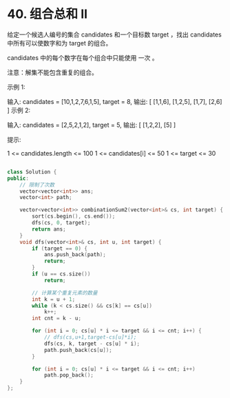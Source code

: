 # 40. 组合总和 II

给定一个候选人编号的集合 candidates 和一个目标数 target ，找出 candidates 中所有可以使数字和为 target 的组合。

candidates 中的每个数字在每个组合中只能使用 一次 。

注意：解集不能包含重复的组合。 

 

示例 1:

输入: candidates = [10,1,2,7,6,1,5], target = 8,
输出:
[
[1,1,6],
[1,2,5],
[1,7],
[2,6]
]
示例 2:

输入: candidates = [2,5,2,1,2], target = 5,
输出:
[
[1,2,2],
[5]
]
 

提示:

1 <= candidates.length <= 100
1 <= candidates[i] <= 50
1 <= target <= 30



```cpp

class Solution {
public:
    // 限制了次数
    vector<vector<int>> ans;
    vector<int> path;

    vector<vector<int>> combinationSum2(vector<int>& cs, int target) {
        sort(cs.begin(), cs.end());
        dfs(cs, 0, target);
        return ans;
    }
    void dfs(vector<int>& cs, int u, int target) {
        if (target == 0) {
            ans.push_back(path);
            return;
        }
        if (u == cs.size())
            return;

        // 计算某个重复元素的数量
        int k = u + 1;
        while (k < cs.size() && cs[k] == cs[u])
            k++;
        int cnt = k - u;

        for (int i = 0; cs[u] * i <= target && i <= cnt; i++) {
            // dfs(cs,u+1,target-cs[u]*i);
            dfs(cs, k, target - cs[u] * i);
            path.push_back(cs[u]);
        }

        for (int i = 0; cs[u] * i <= target && i <= cnt; i++)
            path.pop_back();
    }
};

```